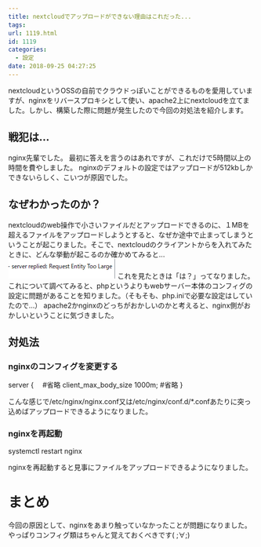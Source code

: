 ```yaml
---
title: nextcloudでアップロードができない理由はこれだった...
tags:
url: 1119.html
id: 1119
categories:
  - 設定
date: 2018-09-25 04:27:25
---
```


nextcloudというOSSの自前でクラウドっぽいことができるものを愛用していますが、nginxをリバースプロキシとして使い、apache2上にnextcloudを立てました。しかし、構築した際に問題が発生したので今回の対処法を紹介します。

戦犯は...
------

nginx先輩でした。 最初に答えを言うのはあれですが、これだけで5時間以上の時間を費やしました。 nginxのデフォルトの設定ではアップロードが512kbしかできないらしく、こいつが原因でした。

なぜわかったのか？
---------

nextcloudのweb操作で小さいファイルだとアップロードできるのに、１MBを超えるファイルをアップロードしようとすると、なぜか途中で止まってしまうということが起こりました。そこで、nextcloudのクライアントからを入れてみたときに、どんな挙動が起こるのか確かめてみると... ![](/images/technology/nextcloud/nextcloud_error2.png) これを見たときは「は？」ってなりました。 これについて調べてみると、phpというよりもwebサーバー本体のコンフィグの設定に問題があることを知りました。（そもそも、php.iniで必要な設定はしていたので...） apache2かnginxのどっちがおかしいのかと考えると、nginx側がおかしいということに気づきました。

対処法
---

### nginxのコンフィグを変更する

server {
　#省略
  client\_max\_body_size 1000m;
  #省略
}

こんな感じで/etc/nginx/nginx.conf又は/etc/nginx/conf.d/*.confあたりに突っ込めばアップロードできるようになりました。

### nginxを再起動

systemctl restart nginx

nginxを再起動すると見事にファイルをアップロードできるようになりました。

まとめ
===

今回の原因として、nginxをあまり触っていなかったことが問題になりました。 やっぱりコンフィグ類はちゃんと覚えておくべきです( ;∀;)